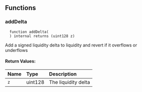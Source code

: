 


## Functions
### addDelta
```solidity
  function addDelta(
  ) internal returns (uint128 z)
```
Add a signed liquidity delta to liquidity and revert if it overflows or underflows



#### Return Values:
| Name                           | Type          | Description                                                                  |
| :----------------------------- | :------------ | :--------------------------------------------------------------------------- |
|`z`| uint128 | The liquidity delta
